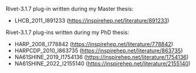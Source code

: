 Rivet-3.1.7 plug-in written during my Master thesis:
* LHCB_2011_I891233 (https://inspirehep.net/literature/891233)

Rivet-3.1.7 plug-ins written during my PhD thesis:
* HARP_2008_I778842 (https://inspirehep.net/literature/778842)
* HARPCDP_2010_I863735 (https://inspirehep.net/literature/863735)
* NA61SHINE_2019_I1754136 (https://inspirehep.net/literature/1754136)
* NA61SHINE_2022_I2155140 (https://inspirehep.net/literature/2155140)
